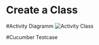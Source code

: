 Create a Class
======

#Activity Diagramm
![Activity Class](https://raw.githubusercontent.com/Unk3wn/TaskHub---Documentation/main/UC/UseCases/CreateAClass.png)

#Cucumber Testcase
